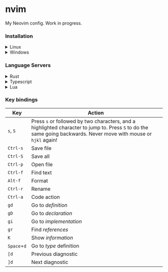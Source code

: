 # nvim

My Neovim config. Work in progress.

### Installation

<details><summary>Linux</summary>

Go to your config file:
```sh
cd ~/.config
```

Clone the repo (folder `nvim` will be created):
```sh
git clone https://github.com/lubomirkurcak/nvim
```

Alternatively clone somewhere else and create a symlink:
```sh
ln -s "$(pwd)" ~/.config/nvim
```

</details>

<details><summary>Windows</summary>

To install this config, go to your local app data directory:
```sh
cd %LOCALAPPDATA%
```

Clone this repo (folder `nvim` will be created):
```sh
git clone https://github.com/lubomirkurcak/nvim
```

Alternatively clone somewhere else and create a symlink:
```sh
mklink /D %LOCALAPPDATA%\nvim %CD%
```

</details>

### Language Servers

<details><summary>Rust</summary>
Install `rustup` here: https://www.rust-lang.org/tools/install

You can then install `rust-analyzer` (Rust's LSP):
```sh
rustup component add rust-analyzer
```

And may as well install `ripgrep` to speed up searches:
```sh
cargo install ripgrep
```
</details>

<details><summary>Typescript</summary>

Install Node.js https://nodejs.org/ to get `npm` and install typescript and its LSP:
```sh
npm install -g typescript
npm install -g typescript-language-server
```
</details>

<details><summary>Lua</summary>

Download latest release from https://github.com/LuaLS/lua-language-server/releases

Unzip, go to `bin` and see the `lua-language-server` executable.

Add that directory to `PATH` so that the OS is able to find it.
</details>

### Key bindings

| Key | Action |
|-----|--------|
| `s`, `S`     | Press `s` or followed by two characters, and a highlighted character to jump to. Press `S` to do the same going backwards. Never move with mouse or `hjkl` again! |
| `Ctrl-s`     | Save file |
| `Ctrl-S`     | Save all |
| `Ctrl-p`     | Open file |
| `Ctrl-f`     | Find text |
| `Alt-f`      | Format |
| `Ctrl-r`     | Rename |
| `Ctrl-a`     | Code action |
| `gd`         | Go to *definition* |
| `gD`         | Go to *declaration* |
| `gi`         | Go to *implementation*|
| `gr`         | Find *references*|
| `K`          | Show *information*|
| `Space`+`d`  | Go to *type* definition|
| `[d`         | Previous diagnostic|
| `]d`         | Next diagnostic|
